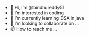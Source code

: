 - 👋 Hi, I’m @bindhureddy51
- 👀 I’m interested in coding
- 🌱 I’m currently learning DSA in java
- 💞️ I’m looking to collaborate on ...
- 📫 How to reach me ...

<!---
bindhureddy51/bindhureddy51 is a ✨ special ✨ repository because its `README.md` (this file) appears on your GitHub profile.
You can click the Preview link to take a look at your changes.
--->
